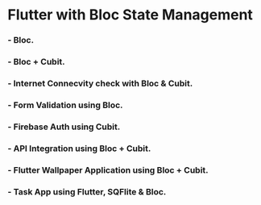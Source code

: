 # Flutter with Bloc State Management

### - Bloc.
### - Bloc + Cubit.
### - Internet Connecvity check with Bloc & Cubit.
### - Form Validation using Bloc.
### - Firebase Auth using Cubit.
### - API Integration using Bloc + Cubit.
### - Flutter Wallpaper Application using Bloc + Cubit.
### - Task App using Flutter, SQFlite & Bloc.
